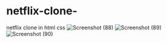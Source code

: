# netflix-clone-
netflix clone in html  css
![Screenshot (88)](https://github.com/mohitsharma909/netflix-clone-/assets/95404257/94fc2ab7-40f1-4ef7-b8e8-56b9d2958e6a)
![Screenshot (89)](https://github.com/mohitsharma909/netflix-clone-/assets/95404257/59772414-65ed-4195-b42f-9b9df409c398)
![Screenshot (90)](https://github.com/mohitsharma909/netflix-clone-/assets/95404257/533f88a2-b278-408a-85c6-014bcbb297cc)
